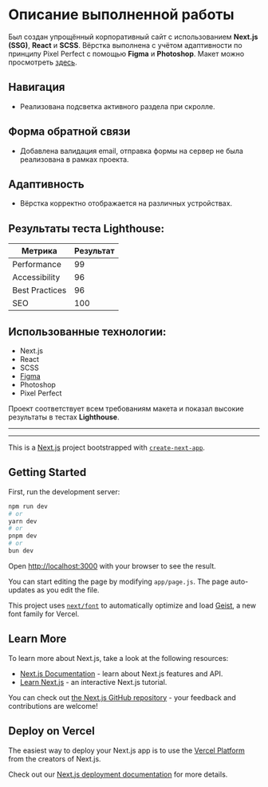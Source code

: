 # Описание выполненной работы

Был создан упрощённый корпоративный сайт с использованием **Next.js (SSG)**, **React** и **SCSS**. Вёрстка выполнена с учётом адаптивности по принципу Pixel Perfect с помощью **Figma** и **Photoshop**.
Макет можно просмотреть [здесь](https://www.figma.com/design/d59lCwSJpNunm55Jekcuw8/HR-Frontend?node-id=1-261&node-type=frame&t=4xl0f7AF4GfNbVjh-0).

## Навигация

- Реализована подсветка активного раздела при скролле.

## Форма обратной связи

- Добавлена валидация email, отправка формы на сервер не была реализована в рамках проекта.

## Адаптивность

- Вёрстка корректно отображается на различных устройствах.

## Результаты теста Lighthouse:

| Метрика        | Результат |
| -------------- | --------- |
| Performance    | 99        |
| Accessibility  | 96        |
| Best Practices | 96        |
| SEO            | 100       |

## Использованные технологии:

- Next.js
- React
- SCSS
- [Figma](https://www.figma.com/design/d59lCwSJpNunm55Jekcuw8/HR-Frontend?node-id=1-261&node-type=frame&t=4xl0f7AF4GfNbVjh-0)
- Photoshop
- Pixel Perfect

Проект соответствует всем требованиям макета и показал высокие результаты в тестах **Lighthouse**.

---
---

This is a [Next.js](https://nextjs.org) project bootstrapped with [`create-next-app`](https://nextjs.org/docs/app/api-reference/cli/create-next-app).

## Getting Started

First, run the development server:

```bash
npm run dev
# or
yarn dev
# or
pnpm dev
# or
bun dev
```

Open [http://localhost:3000](http://localhost:3000) with your browser to see the result.

You can start editing the page by modifying `app/page.js`. The page auto-updates as you edit the file.

This project uses [`next/font`](https://nextjs.org/docs/app/building-your-application/optimizing/fonts) to automatically optimize and load [Geist](https://vercel.com/font), a new font family for Vercel.

## Learn More

To learn more about Next.js, take a look at the following resources:

- [Next.js Documentation](https://nextjs.org/docs) - learn about Next.js features and API.
- [Learn Next.js](https://nextjs.org/learn) - an interactive Next.js tutorial.

You can check out [the Next.js GitHub repository](https://github.com/vercel/next.js) - your feedback and contributions are welcome!

## Deploy on Vercel

The easiest way to deploy your Next.js app is to use the [Vercel Platform](https://vercel.com/new?utm_medium=default-template&filter=next.js&utm_source=create-next-app&utm_campaign=create-next-app-readme) from the creators of Next.js.

Check out our [Next.js deployment documentation](https://nextjs.org/docs/app/building-your-application/deploying) for more details.
